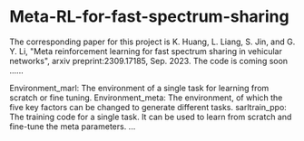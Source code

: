 # Meta-RL-for-fast-spectrum-sharing

The corresponding paper for this project is K. Huang, L. Liang, S. Jin, and G. Y. Li, "Meta reinforcement learning for fast spectrum sharing in vehicular networks", arxiv preprint:2309.17185, Sep. 2023.
The code is coming soon ......

Environment_marl: The environment of a single task for learning from scratch or fine tuning.
Environment_meta: The environment, of which the five key factors can be changed to generate different tasks.
sarltrain_ppo: The training code for a single task. It can be used to learn from scratch and fine-tune the meta parameters.
...
